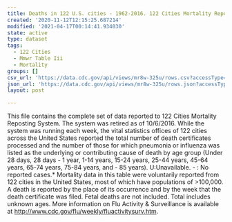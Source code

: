 ```yaml
---
title: Deaths in 122 U.S. cities - 1962-2016. 122 Cities Mortality Reporting System
created: '2020-11-12T12:15:25.687214'
modified: '2021-04-17T00:14:41.934030'
state: active
type: dataset
tags:
  - 122 Cities
  - Mmwr Table Iii
  - Mortality
groups: []
csv_url: 'https://data.cdc.gov/api/views/mr8w-325u/rows.csv?accessType=DOWNLOAD'
json_url: 'https://data.cdc.gov/api/views/mr8w-325u/rows.json?accessType=DOWNLOAD'
layout: post

---
```

This file contains the complete set of data reported to 122 Cities Mortality Reposting System.  The system was retired as of 10/6/2016.  While the system was running each week, the vital statistics offices of 122 cities across the United States reported the total number of death certificates processed and the number of those for which pneumonia or influenza was listed as the underlying or contributing cause of death by age group (Under 28 days, 28 days - 1 year, 1-14 years, 15-24 years, 25-44 years, 45-64 years, 65-74 years, 75-84 years, and - 85 years).  U:Unavailable. - : No reported cases.* Mortality data in this table were voluntarily reported from 122 cities in the United States, most of which have populations of >100,000. A death is reported by the place of its occurrence and by the week that the death certificate was filed. Fetal deaths are not included.  Total includes unknown ages. 
More information on Flu Activity & Surveillance is available at http://www.cdc.gov/flu/weekly/fluactivitysurv.htm.
